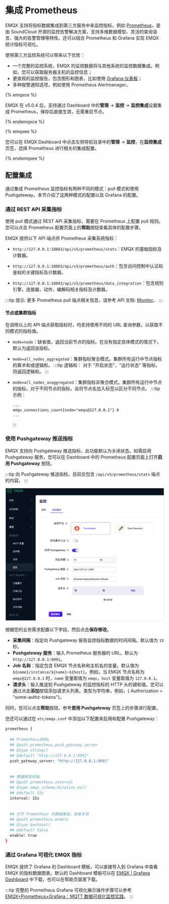 # 集成 Prometheus

EMQX 支持将指标数据集成到第三方服务中来监控指标，例如 [Prometheus](https://prometheus.io/)，是由 SoundCloud 开源的监控告警解决方案，支持多维数据模型、灵活的查询语言、强大的告警管理等特性。还可以结合 Prometheus 和 Grafana 实现 EMQX 统计指标可视化。

使用第三方监控系统可以带来以下优势：

- 一个完整的监控系统，EMQX 的监控数据将与其他系统的监控数据集成。例如，您可以获取服务器主机的监控信息；
- 更直观的监控报告，包含图形和图表，比如使用 [Grafana 仪表板](#use-grafana-to-visualize-EMQX-metrics)；
- 多种报警通知选项，例如使用 Prometheus Alertmanager。

{% emqxce %}

EMQX 在 v5.0.4 后，支持通过 Dashboard 中的**管理** -> **监控** -> **监控集成**设置集成 Prometheus，保存后直接生效，无需重启节点。

{% endemqxce %}

{% emqxee %}

您可以在 EMQX Dashboard 中点击左侧导航目录中的**管理** -> **监控**，在**监控集成**页签，选择 Prometheus 进行相关的集成配置。

{% endemqxee %}

## 配置集成

通过集成 Prometheus 监控指标有两种不同的模式：pull 模式和使用 Pushgateway。本节介绍了这两种模式的配置以及 Grafana 的配置。

### 通过 REST API 采集指标

使用 pull 模式通过 REST API 采集指标，需要在 Prometheus 上配置 pull 规则。您可以点击 Prometheus 配置页面上的**帮助**按钮查看具体的配置步骤。

EMQX 提供以下 API 端点供 Prometheus 采集系统指标：

- `http://127.0.0.1:18083/api/v5/prometheus/stats`：EMQX 的基础指标及计数器。

- `http://127.0.0.1:18083/api/v5/prometheus/auth`：包含访问控制中认证和鉴权的关键指标及计数器。

- `http://127.0.0.1:18083/api/v5/prometheus/data_integration`：包含规则引擎，连接器，动作，编解码相关指标及计数器。

:::tip 提示:
更多 Prometheus pull 端点相关信息，请参考 API 文档: [Monitor](https://www.emqx.io/docs/zh/v5.4/admin/api-docs.html#tag/Monitor)。
:::

#### 节点或集群指标

在调用以上的 API 端点获取指标时，均支持使用不同的 URL 查询参数，以获取不同模式的指标值。


- `mode=node`：缺省值，返回当前节点的指标。在没有指定具体模式的情况下，默认为返回该指标。

- `mode=all_nodes_aggregated`：集群指标聚合模式。集群所有运行中节点指标的算术和或逻辑和。
  :::tip 逻辑和：
  对于 "开启状态"，"运行状态" 等指标，将返回逻辑和。
  :::

- `mode=all_nodes_unaggregated`：集群指标非聚合模式。集群所有运行中节点的指标。对于不同节点的指标，会将节点名加入标签以区分不同节点。
  :::tip 示例：

  ```
  ...
  emqx_connections_count{node="emqx@127.0.0.1"} 0
  ...
  ```

  :::


### 使用 Pushgateway 推送指标

EMQX 支持向 Pushgateway 推送指标，此功能默认为关闭状态。如需启用 Pushgateway 服务，您可以在 Dashboard 中的 Prometheus 配置页面上打开**启用 Pushgateway** 按钮。

:::tip
向 Pushgateway 推送指标，目前仅包含 `/api/v5/prometheus/stats` 端点的内容。
:::

<img src="./assets/config_pushgateway.png" alt="config_pushgateway" style="zoom:67%;" />

根据您的业务需求配置以下字段，然后点击**保存修改**。

- **采集间隔**：指定向 Pushgateway 报告监控指标数据的时间间隔。默认值为 `15` 秒。
- **Pushgateway 服务**：输入 Prometheus 服务器的 URL。默认为 `http://127.0.0.1:9091`。
- **Job 名称**：指定包含 EMQX 节点名称和主机名的变量。默认值为 `${name}/instance/${name}~${host}`。例如，当 EMQX 节点名称为 `emqx@127.0.0.1` 时，`name` 变量取值为 `emqx`，`host` 变量取值为 `127.0.0.1`。
- **请求头**：输入推送到 Pushgateway 的监控指标的 HTTP 头的键和值。您可以通过点击**添加**按钮添加请求头列表。类型为字符串，例如，{ Authorization = "some-authz-tokens"}。

同时，您可以点击**帮助**按钮，参考**使用 Pushgateway** 页签上的步骤进行配置。

您还可以通过在 `etc/emqx.conf` 中添加以下配置来启用和配置 Pushgateway：

```bash
prometheus {

  ## Prometheus的URL
  ## @path prometheus.push_gateway_server
  ## @type string()
  ## @default "http://127.0.0.1:9091"
  push_gateway_server: "http://127.0.0.1:9091"


  ## 数据报告间隔。
  ## @path prometheus.interval
  ## @type emqx_schema:duration_ms()
  ## @default 15s
  interval: 15s


  ## 打开 Prometheus 的数据推送，或者关闭
  ## @path prometheus.enable
  ## @type boolean()
  ## @default false
  enable: true
}
```

### 通过 Grafana 可视化 EMQX 指标

EMQX 提供了 Grafana 的 Dashboard 模板，可以直接导入到 Grafana 中查看 EMQX 的指标数据图表。默认的 Dashboard 模板可以在 [EMQX | Grafana Dashboard](https://grafana.com/grafana/dashboards/17446-emqx/) 中下载，也可以在帮助页面里下载。

:::tip
完整的 Prometheus Grafana 可视化展示操作步骤可以参考 [EMQX+Prometheus+Grafana：MQTT 数据可视化监控实践](https://www.emqx.com/zh/blog/emqx-prometheus-grafana)。
:::
